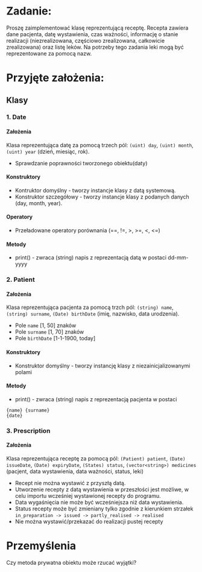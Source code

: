 # Zadanie:

Proszę zaimplementować klasę reprezentującą receptę. Recepta zawiera dane pacjenta, datę
wystawienia, czas ważności, informację o stanie realizacji (niezrealizowana, częściowo zrealizowana,
całkowicie zrealizowana) oraz listę leków. Na potrzeby tego zadania leki mogą być reprezentowane za
pomocą nazw.

# Przyjęte założenia:
## Klasy
### 1. Date
#### Założenia
Klasa reprezentująca datę za pomocą trzech pól: `(uint) day`, `(uint) month`, `(uint) year` (dzień, miesiąc, rok).
* Sprawdzanie poprawności tworzonego obiektu(daty)
#### Konstruktory
* Kontruktor domyślny - tworzy instancje klasy z datą systemową.
* Konstruktor szczegółowy - tworzy instancje klasy z podanych danych (day, month, year).
#### Operatory
* Przeładowane operatory porównania (==, !=, >, >=, <, <=)
#### Metody
* print() - zwraca (string) napis z reprezentacją datą w postaci dd-mm-yyyy

### 2. Patient
#### Założenia
Klasa reprezentująca pacjenta za pomocą trzch pól: `(string) name`, `(string) surname`, `(Date) birthDate` (imię, nazwisko, data urodzenia).
* Pole `name` [1, 50] znaków
* Pole `surname` [1, 70] znaków
* Pole `birthDate` [1-1-1900, today]
#### Konstruktory
* Konstruktor domyślny - tworzy instancję klasy z niezainicjalizowanymi polami
#### Metody
* print() - zwraca (string) napis z reprezentacją pacjenta w postaci
```
{name} {surname}
{date}
```

### 3. Prescription
#### Założenia
Klasa reprezentująca receptę za pomocą pól: `(Patient) patient`, `(Date) issueDate`, `(Date) expiryDate`, `(States) status`, `(vector<string>) medicines` (pacjent, data wystawienia, data ważności, status, leki)
* Recept nie można wystawić z przyszłą datą.
* Utworzenie recepty z datą wystawienia w przeszłości jest możliwe, w celu importu wcześniej wystawionej recepty do programu.
* Data wygaśnięcia nie może być wcześniejsza niż data wystawienia.
* Status recepty może być zmieniany tylko zgodnie z kierunkiem strzałek
    `in_preparation -> issued -> partly_realised -> realised`
* Nie można wystawić/przekazać do realizacji pustej recepty

# Przemyślenia
Czy metoda prywatna obiektu może rzucać wyjątki?